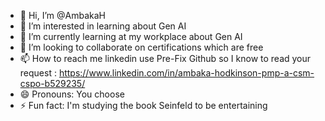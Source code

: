 - 👋 Hi, I’m @AmbakaH
- 👀 I’m interested in learning about Gen AI
- 🌱 I’m currently learning at my workplace about Gen AI
- 💞️ I’m looking to collaborate on certifications which are free
- 📫 How to reach me linkedin use Pre-Fix Github so I know to read your request : https://www.linkedin.com/in/ambaka-hodkinson-pmp-a-csm-cspo-b529235/
- 😄 Pronouns: You choose
- ⚡ Fun fact: I'm studying the book Seinfeld to be entertaining

<!---
AmbakaH/AmbakaH is a ✨ special ✨ repository because its `README.md` (this file) appears on your GitHub profile.
You can click the Preview link to take a look at your changes.
--->
